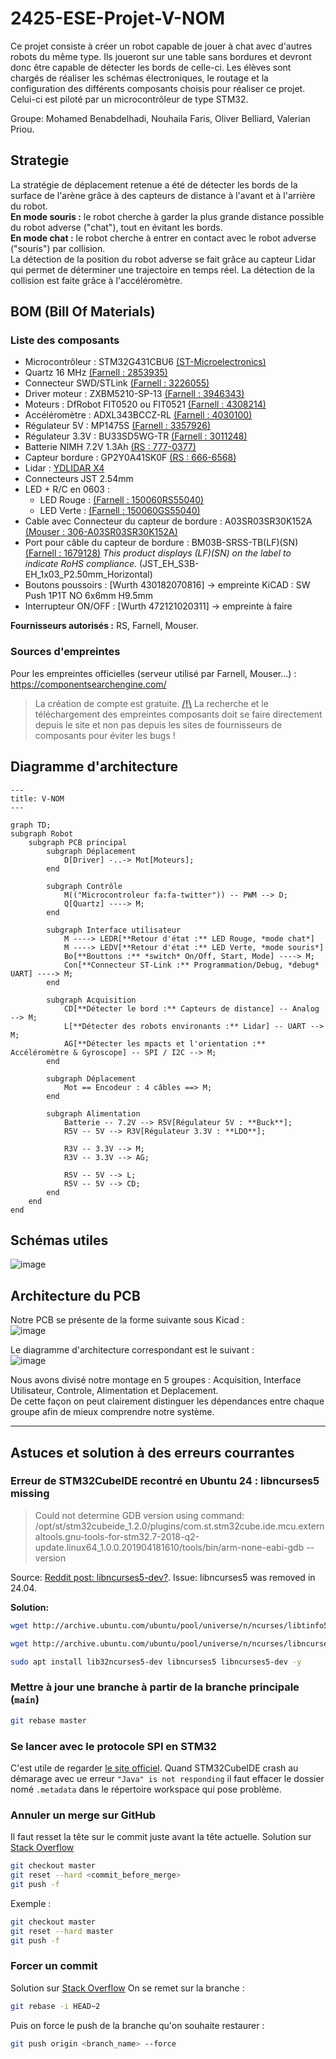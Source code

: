 # 2425-ESE-Projet-V-NOM

Ce projet consiste à créer un robot capable de jouer à chat avec d'autres robots du même type. Ils joueront sur une table sans bordures et devront donc être capable de détecter les bords de celle-ci.
Les élèves sont chargés de réaliser les schémas électroniques, le routage et la configuration des différents composants choisis pour réaliser ce projet.
Celui-ci est piloté par un microcontrôleur de type STM32.

Groupe: Mohamed Benabdelhadi, Nouhaila Faris, Oliver Belliard, Valerian Priou.

## Strategie

La stratégie de déplacement retenue a été de détecter les bords de la surface de l'arène grâce à des capteurs de distance à l'avant et à l'arrière du robot.  
**En mode souris :** le robot cherche à garder la plus grande distance possible du robot adverse ("chat"), tout en évitant les bords.  
**En mode chat :** le robot cherche à entrer en contact avec le robot adverse ("souris") par collision.  
La détection de la position du robot adverse se fait grâce au capteur Lidar qui permet de déterminer une trajectoire en temps réel. La détection de la collision est faite grâce à l'accéléromètre.

## BOM (Bill Of Materials)

### Liste des composants

- Microcontrôleur : STM32G431CBU6 [(ST-Microelectronics)](https://www.st.com/en/microcontrollers-microprocessors/stm32g431cb.html)  
- Quartz 16 MHz [(Farnell : 2853935)](https://fr.farnell.com/multicomp/mcsjk-7u-16-00-10-30-80-b-30/quartz-16mhz-10pf-3-2mm-x-2-5mm/dp/2853935?srsltid=AfmBOopnM4CmIZbCnYPaPceE-P2LMk88lLX2_RwnxhyCD5bpNZaeiR3n)  
- Connecteur SWD/STLink [(Farnell : 3226055)](https://fr.farnell.com/harwin/m50-3600742/conn-btb-header-14-voies-2-rangs/dp/3226055?srsltid=AfmBOor9wrCqsNTtS0W1yuL9x_f5FiK8xT4XoT9aEqTOFeltcxXGvdPQ)  
- Driver moteur : ZXBM5210-SP-13 [(Farnell : 3946343)](https://ch.farnell.com/fr-CH/diodes-inc/zxbm5210-sp-13/motortreiber-40-bis-105-c/dp/3946343?CMP=KNC-GFR-GEN-KWL-AOV-Offer-WF3781360&gad_source=1&gclid=CjwKCAjw3P-2BhAEEiwA3yPhwGV5aPJYUKD97SgLbRqu1EroNwTg01IXEdbgGeSrMMuvoeATZ1GqERoCIYEQAvD_BwE)  
- Moteurs : DfRobot FIT0520 ou FIT0521 [(Farnell : 4308214)](https://fr.farnell.com/dfrobot/fit0521/motor-ducteur-cc-34-1-210rpm-6v/dp/4308214)  
- Accéléromètre : ADXL343BCCZ-RL [(Farnell : 4030100)](https://fr.farnell.com/analog-devices/adxl343bccz-rl/acc-l-rom-tre-mems-num-axes-x/dp/4030100?srsltid=AfmBOoro-h5zpF1LSuoTRTKOyh85rKB_GdqCSWf61a05DiefwqK19_Ev)  
- Régulateur 5V : MP1475S [(Farnell : 3357926)](https://fr.farnell.com/monolithic-power-systems-mps/mp1475sgj-p/conv-dc-dc-sync-buck-500khz-125/dp/3357926)  
- Régulateur 3.3V : BU33SD5WG-TR [(Farnell : 3011248)](https://fr.farnell.com/rohm/bu33sd5wg-tr/ldo-fixe-3-3v-0-5a-40-a-105-c/dp/3011248)  
- Batterie NIMH 7.2V 1.3Ah [(RS : 777-0377)](https://fr.rs-online.com/web/p/blocs-batteries-rechargeables/7770377?srsltid=AfmBOoqrzm-2xAbhXLv9pRw4Oh5hJvgaiMIRUeVsAtR-6kuSAeCwSjIW)  
- Capteur bordure : GP2Y0A41SK0F [(RS : 666-6568)](https://fr.rs-online.com/web/p/capteurs-optiques-reflechissants/6666568?gb=s)
- Lidar : [YDLIDAR X4](https://www.ydlidar.com/dowfile.html?cid=5&type=1)
- Connecteurs JST 2.54mm
- LED + R/C en 0603 :
  - LED Rouge : [(Farnell : 150060RS55040)](https://fr.farnell.com/wurth-elektronik/150060rs55040/led-rouge-90mcd-624nm-cms/dp/2900762?srsltid=AfmBOorNugn7Hvu9bw1OmH61YvC2Vub_GdCKCcCiIE3ujNj7Wx1MRa4I)
  - LED Verte : [(Farnell : 150060GS55040)](https://fr.farnell.com/wurth-elektronik/150060gs55040/led-verte-430mcd-525nm-cms/dp/2900760)
- Cable avec Connecteur du capteur de bordure : A03SR03SR30K152A [(Mouser : 306-A03SR03SR30K152A)](https://www.mouser.fr/ProductDetail/JST-Commercial/A03SR03SR30K152A?qs=QpmGXVUTftGJe7b%2B%2FlYZEQ%3D%3D)
- Port pour câble du capteur de bordure : BM03B-SRSS-TB(LF)(SN) [(Farnell : 1679128)](https://fr.farnell.com/jst-japan-solderless-terminals/bm03b-srss-tb-lf-sn/embase-entree-sur-le-dessus-3/dp/1679128?&CMP=KNC-GFR-GEN-SKU-MDC-Connectors-Cables-Testing-with-Restricted-MPNs-14-March&mckv=s_dc%7Cpcrid%7C648720547172%7Ckword%7Cbm03b%20srss%20tblfsn%7Cmatch%7Cp%7Cplid%7C%7Cslid%7C%7Cproduct%7C%7Cpgrid%7C129493161308%7Cptaid%7Ckwd-1185703700119%7C&gad_source=1&gclid=Cj0KCQjw9Km3BhDjARIsAGUb4nwrscZTVEgmP52M6HoGuYSXzhf93gxqATGiTRUDuMloynbn5Pj27rIaAikjEALw_wcB) *This product displays (LF)(SN) on the label to indicate RoHS compliance.* (JST_EH_S3B-EH_1x03_P2.50mm_Horizontal)
- Boutons poussoirs : [Wurth 430182070816] → empreinte KiCAD : SW Push 1P1T NO 6x6mm H9.5mm
- Interrupteur ON/OFF : [Wurth 472121020311] → empreinte à faire  
  
**Fournisseurs autorisés :** RS, Farnell, Mouser.

### Sources d'empreintes

Pour les empreintes officielles (serveur utilisé par Farnell, Mouser...) : <https://componentsearchengine.com/>
> La création de compte est gratuite. <u> **/!\\**</u> La recherche et le téléchargement des empreintes composants doit se faire directement depuis le site et non pas depuis les sites de fournisseurs de composants pour éviter les bugs !

## Diagramme d'architecture

```mermaid
---
title: V-NOM
---

graph TD;
subgraph Robot
    subgraph PCB principal
        subgraph Déplacement
            D[Driver] -..-> Mot[Moteurs];
        end

        subgraph Contrôle
            M(("Microcontroleur fa:fa-twitter")) -- PWM --> D;
            Q[Quartz] ----> M;
        end

        subgraph Interface utilisateur
            M ----> LEDR[**Retour d'état :** LED Rouge, *mode chat*]
            M ----> LEDV[**Retour d'état :** LED Verte, *mode souris*]
            Bo[**Bouttons :** *switch* On/Off, Start, Mode] ----> M;
            Con[**Connecteur ST-Link :** Programmation/Debug, *debug* UART] ----> M;
        end

        subgraph Acquisition
            CD[**Détecter le bord :** Capteurs de distance] -- Analog --> M;
            L[**Détecter des robots environants :** Lidar] -- UART --> M;
            AG[**Détecter les mpacts et l'orientation :** Accéléromètre & Gyroscope] -- SPI / I2C --> M;
        end

        subgraph Déplacement
            Mot == Encodeur : 4 câbles ==> M;
        end

        subgraph Alimentation
            Batterie -- 7.2V --> R5V[Régulateur 5V : **Buck**];
            R5V -- 5V --> R3V[Régulateur 3.3V : **LDO**];

            R3V -- 3.3V --> M;
            R3V -- 3.3V --> AG;

            R5V -- 5V --> L;
            R5V -- 5V --> CD;
        end
    end
end
```

## Schémas utiles

![image](https://github.com/user-attachments/assets/46c6d10b-ff33-4031-baca-c4026fec3046)

## Architecture du PCB

Notre PCB se présente de la forme suivante sous Kicad :  
![image](https://github.com/user-attachments/assets/23adb2bf-fa5d-487e-8890-8c57db7297cc)

Le diagramme d'architecture correspondant est le suivant :  
![image](https://github.com/user-attachments/assets/4c272ab7-e6be-4d1b-a504-a4670fe7053b)

Nous avons divisé notre montage en 5 groupes : Acquisition, Interface Utilisateur, Controle, Alimentation et Deplacement.  
De cette façon on peut clairement distinguer les dépendances entre chaque groupe afin de mieux comprendre notre système.

---

## Astuces et solution à des erreurs courrantes

### Erreur de STM32CubeIDE recontré en Ubuntu 24 : libncurses5 missing
>
> Could not determine GDB version using command: /opt/st/stm32cubeide_1.2.0/plugins/com.st.stm32cube.ide.mcu.externaltools.gnu-tools-for-stm32.7-2018-q2-update.linux64_1.0.0.201904181610/tools/bin/arm-none-eabi-gdb --version

Source: [Reddit post: libncurses5-dev?](https://www.reddit.com/r/Ubuntu/comments/1cm97bg/libncurses5dev/). Issue: libncurses5 was removed in 24.04.

**Solution:**  

```bash
wget http://archive.ubuntu.com/ubuntu/pool/universe/n/ncurses/libtinfo5_6.4-2_amd64.deb && sudo dpkg -i libtinfo5_6.4-2_amd64.deb && rm -f libtinfo5_6.4-2_amd64.deb

wget http://archive.ubuntu.com/ubuntu/pool/universe/n/ncurses/libncurses5_6.4-2_amd64.deb && sudo dpkg -i libncurses5_6.4-2_amd64.deb && rm -f libncurses5_6.4-2_amd64.deb

sudo apt install lib32ncurses5-dev libncurses5 libncurses5-dev -y
```

### Mettre à jour une branche à partir de la branche principale (```main```)

```bash
git rebase master
```

### Se lancer avec le **protocole SPI** en STM32

C'est utile de regarder [le site officiel](https://wiki.st.com/stm32mcu/wiki/Getting_started_with_SPI#What_is_Serial_Peripheral_Interface_-28SPI-29--).
Quand STM32CubeIDE crash au démarage avec ue erreur `"Java" is not responding` il faut effacer le dossier nomé `.metadata` dans le répertoire workspace qui pose problème.

### Annuler un merge sur GitHub

Il faut resset la tête sur le commit juste avant la tête actuelle. Solution sur [Stack Overflow](https://stackoverflow.com/questions/42860234/how-to-undo-a-merge-in-github)

```bash
git checkout master
git reset --hard <commit_before_merge>
git push -f
```

Exemple :

```bash
git checkout master
git reset --hard master
git push -f
```

### Forcer un commit

Solution sur [Stack Overflow](https://stackoverflow.com/questions/448919/how-can-i-remove-a-commit-on-github)
On se remet sur la branche :

```bash
git rebase -i HEAD~2
```

Puis on force le push de la branche qu'on souhaite restaurer :

```bash
git push origin <branch_name> --force
```
